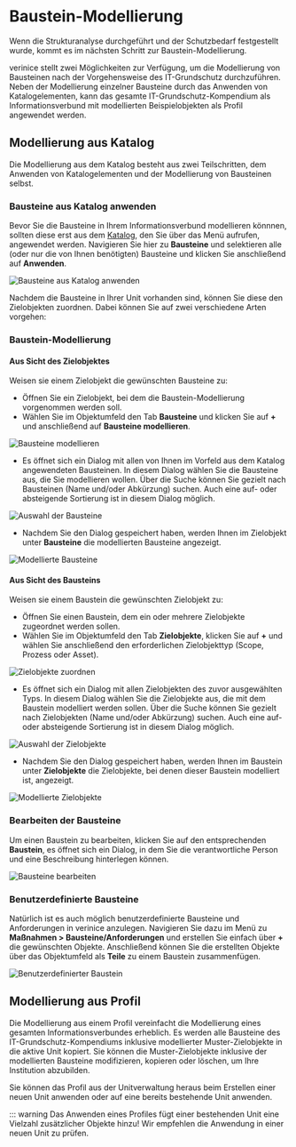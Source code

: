 <!-- © 2024 The Project Contributors - see AUTHORS.txt -->
# Baustein-Modellierung

Wenn die Strukturanalyse durchgeführt und der Schutzbedarf festgestellt wurde, kommt es im nächsten Schritt zur Baustein-Modellierung.

verinice stellt zwei Möglichkeiten zur Verfügung, um die Modellierung von Bausteinen nach der Vorgehensweise des IT-Grundschutz durchzuführen. Neben der Modellierung einzelner Bausteine durch das Anwenden von Katalogelementen, kann das gesamte IT-Grundschutz-Kompendium als Informationsverbund mit modellierten Beispielobjekten als Profil angewendet werden.

## Modellierung aus Katalog

Die Modellierung aus dem Katalog besteht aus zwei Teilschritten, dem Anwenden von Katalogelementen und der Modellierung von Bausteinen selbst.

### Bausteine aus Katalog anwenden

Bevor Sie die Bausteine in Ihrem Informationsverbund modellieren könnnen, sollten diese erst aus dem [Katalog](/manual/catalogs.md), den Sie über das Menü aufrufen, angewendet werden.
Navigieren Sie hier zu **Bausteine** und selektieren alle (oder nur die von Ihnen benötigten) Bausteine und klicken Sie anschließend auf **Anwenden**.

![Bausteine aus Katalog anwenden](/assets/domain-it-gs/verinice-32-apply-modules.de.png)

Nachdem die Bausteine in Ihrer Unit vorhanden sind, können Sie diese den Zielobjekten zuordnen. Dabei können Sie auf zwei verschiedene Arten vorgehen:

### Baustein-Modellierung

#### Aus Sicht des Zielobjektes

Weisen sie einem Zielobjekt die gewünschten Bausteine zu:

- Öffnen Sie ein Zielobjekt, bei dem die Baustein-Modellierung vorgenommen werden soll.
- Wählen Sie im Objektumfeld den Tab **Bausteine** und klicken Sie auf **+** und anschließend auf **Bausteine modellieren**.

![Bausteine modellieren](/assets/domain-it-gs/verinice-32-modell-modules-1.de.png)

- Es öffnet sich ein Dialog mit allen von Ihnen im Vorfeld aus dem Katalog angewendeten Bausteinen. In diesem Dialog wählen Sie die Bausteine aus, die Sie modellieren wollen. Über die Suche können Sie gezielt nach Bausteinen (Name und/oder Abkürzung) suchen. Auch eine auf- oder absteigende Sortierung ist in diesem Dialog möglich.

![Auswahl der Bausteine](/assets/domain-it-gs/verinice-32-select-modules.de.png)

- Nachdem Sie den Dialog gespeichert haben, werden Ihnen im Zielobjekt unter **Bausteine** die modellierten Bausteine angezeigt.

![Modellierte Bausteine](/assets/domain-it-gs/verinice-32-modelled-modules.de.png)

#### Aus Sicht des Bausteins

Weisen sie einem Baustein die gewünschten Zielobjekt zu:

- Öffnen Sie einen Baustein, dem ein oder mehrere Zielobjekte zugeordnet werden sollen.
- Wählen Sie im Objektumfeld den Tab **Zielobjekte**, klicken Sie auf **+** und wählen Sie anschließend den erforderlichen Zielobjekttyp (Scope, Prozess oder Asset).

![Zielobjekte zuordnen](/assets/domain-it-gs/verinice-37-assign-target-object.de.png)

- Es öffnet sich ein Dialog mit allen Zielobjekten des zuvor ausgewählten Typs. In diesem Dialog wählen Sie die Zielobjekte aus, die mit dem Baustein modelliert werden sollen. Über die Suche können Sie gezielt nach Zielobjekten (Name und/oder Abkürzung) suchen. Auch eine auf- oder absteigende Sortierung ist in diesem Dialog möglich. 

![Auswahl der Zielobjekte](/assets/domain-it-gs/verinice-37-select-target-objects.de.png)

- Nachdem Sie den Dialog gespeichert haben, werden Ihnen im Baustein unter **Zielobjekte** die Zielobjekte, bei denen dieser Baustein modelliert ist, angezeigt.

![Modellierte Zielobjekte](/assets/domain-it-gs/verinice-37-modelled-target-objects.de.png)

### Bearbeiten der Bausteine

Um einen Baustein zu bearbeiten, klicken Sie auf den entsprechenden **Baustein**, es öffnet sich ein Dialog, in dem Sie die verantwortliche Person und eine Beschreibung hinterlegen können.

![Bausteine bearbeiten](/assets/domain-it-gs/verinice-32-edit-modules.de.png)

### Benutzerdefinierte Bausteine

Natürlich ist es auch möglich benutzerdefinierte Bausteine und Anforderungen in verinice anzulegen. Navigieren Sie dazu im Menü zu **Maßnahmen > Bausteine/Anforderungen** und erstellen Sie einfach über **+** die gewünschten Objekte. Anschließend können Sie die erstellten Objekte über das Objektumfeld als **Teile** zu einem Baustein zusammenfügen. 

![Benutzerdefinierter Baustein](/assets/domain-it-gs/verinice-32-user-defined-module.de.png)

## Modellierung aus Profil

Die Modellierung aus einem Profil vereinfacht die Modellierung eines gesamten Informationsverbundes erheblich. Es werden alle Bausteine des IT-Grundschutz-Kompendiums inklusive modellierter Muster-Zielobjekte in die aktive Unit kopiert. Sie können die Muster-Zielobjekte inklusive der modellierten Bausteine modifizieren, kopieren oder löschen, um Ihre Institution abzubilden.

Sie können das Profil aus der Unitverwaltung heraus beim Erstellen einer neuen Unit anwenden oder auf eine bereits bestehende Unit anwenden.

::: warning Das Anwenden eines Profiles fügt einer bestehenden Unit eine Vielzahl zusätzlicher Objekte hinzu! Wir empfehlen die Anwendung in einer neuen Unit zu prüfen.
